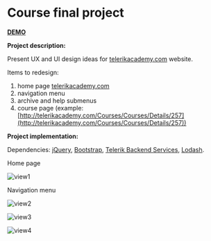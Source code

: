 # Course final project #

[**DEMO**](http://rawgit.com/KatGitHub/UX-design-course/master/index.html)

**Project description:**

Present UX and UI design ideas for [telerikacademy.com](http://telerikacademy.com) website.

Items to redesign:

1. home page [telerikacademy.com](http://telerikacademy.com)
1. navigation menu
1. archive and help submenus
1. course page (example: [http://telerikacademy.com/Courses/Courses/Details/257](http://telerikacademy.com/Courses/Courses/Details/257))

**Project implementation:**

Dependencies: [jQuery](http://jquery.com/), [Bootstrap](http://getbootstrap.com/), [Telerik Backend Services](http://www.telerik.com/backend-services), [Lodash](http://lodash.com/).

Home page

![view1](https://cloud.githubusercontent.com/assets/8322332/10972938/1ffe08e4-83e4-11e5-8d36-b810abb55ed9.png)

Navigation menu

![view2](https://cloud.githubusercontent.com/assets/8322332/10973030/6ddbf8be-83e4-11e5-97fd-ad2ee7c54bd1.png)

![view3](https://cloud.githubusercontent.com/assets/8322332/11008308/5071b2ba-84d8-11e5-9832-3e37c30aaa36.png)

![view4](https://cloud.githubusercontent.com/assets/8322332/10973138/c4b61638-83e4-11e5-9bb3-e2e2ea5c72de.png)


